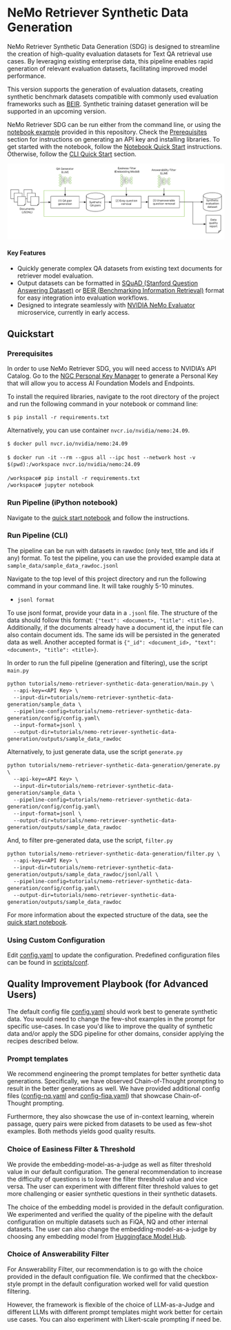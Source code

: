 # NeMo Retriever Synthetic Data Generation

NeMo Retriever Synthetic Data Generation (SDG) is designed to streamline the creation of high-quality evaluation datasets for Text QA retrieval use cases. By leveraging existing enterprise data, this pipeline enables rapid generation of relevant evaluation datasets, facilitating improved model performance.

This version supports the generation of evaluation datasets, creating synthetic benchmark datasets compatible with commonly used evaluation frameworks such as [BEIR](https://huggingface.co/datasets/BeIR/beir). Synthetic training dataset generation will be supported in an upcoming version.

NeMo Retriever SDG can be run either from the command line, or using the [notebook example](notebooks/quickstart.ipynb) provided in this repository. Check the [Prerequisites](#prerequisites) section for instructions on generating an API key and installing libraries. To get started with the notebook, follow the [Notebook Quick Start](#run-pipeline-ipython-notebook) instructions. Otherwise, follow the [CLI Quick Start](#run-pipeline-cli) section.

![NeMo Retriever SDG](figures/sdg_pipeline.png)

#### Key Features

* Quickly generate complex QA datasets from existing text documents for retriever model evaluation.
* Output datasets can be formatted in [SQuAD (Stanford Question Answering Dataset)](https://huggingface.co/datasets/rajpurkar/squad) or [BEIR (Benchmarking Information Retrieval)](https://huggingface.co/datasets/BeIR/beir) format for easy integration into evaluation workflows.
* Designed to integrate seamlessly with [NVIDIA NeMo Evaluator](https://developer.nvidia.com/nemo-microservices) microservice, currently in early access.


## Quickstart

### Prerequisites

In order to use NeMo Retriever SDG, you will need access to NVIDIA’s API Catalog. Go to the [NGC Personal Key Manager](https://org.ngc.nvidia.com/setup) to generate a Personal Key that will allow you to access AI Foundation Models and Endpoints.

To install the required libraries, navigate to the root directory of the project and run the following command in your notebook or command line:

```
$ pip install -r requirements.txt
```

Alternatively, you can use container `nvcr.io/nvidia/nemo:24.09`.

```
$ docker pull nvcr.io/nvidia/nemo:24.09

$ docker run -it --rm --gpus all --ipc host --network host -v $(pwd):/workspace nvcr.io/nvidia/nemo:24.09

/workspace# pip install -r requirements.txt
/workspace# jupyter notebook
```


### Run Pipeline (iPython notebook)

Navigate to the [quick start notebook](notebooks/quickstart.ipynb) and follow the instructions.

### Run Pipeline (CLI)

The pipeline can be run with datasets in rawdoc (only text, title and ids if any) format. To test the pipeline, you can use the provided example data at ```sample_data/sample_data_rawdoc.jsonl```

Navigate to the top level of this project directory and run the following command in your command line. It will take roughly 5-10 minutes.

- `jsonl format`

To use jsonl format, provide your data in a `.jsonl` file. The structure of the data should follow this format: `{"text": <document>, "title": <title>}`. Additionally, if the documents already have a document id, the input file can also contain document ids. The same ids will be persisted in the generated data as well. Another accepted format is `{"_id": <document_id>, "text": <document>, "title": <title>}`.

In order to run the full pipeline (generation and filtering), use the script ```main.py```
```
python tutorials/nemo-retriever-synthetic-data-generation/main.py \
  --api-key=<API Key> \
  --input-dir=tutorials/nemo-retriever-synthetic-data-generation/sample_data \
  --pipeline-config=tutorials/nemo-retriever-synthetic-data-generation/config/config.yaml\
  --input-format=jsonl \
  --output-dir=tutorials/nemo-retriever-synthetic-data-generation/outputs/sample_data_rawdoc
```

Alternatively, to just generate data, use the script ```generate.py```
```
python tutorials/nemo-retriever-synthetic-data-generation/generate.py \
  --api-key=<API Key> \
  --input-dir=tutorials/nemo-retriever-synthetic-data-generation/sample_data \
  --pipeline-config=tutorials/nemo-retriever-synthetic-data-generation/config/config.yaml\
  --input-format=jsonl \
  --output-dir=tutorials/nemo-retriever-synthetic-data-generation/outputs/sample_data_rawdoc
```

And, to filter pre-generated data, use the script, ```filter.py```
```
python tutorials/nemo-retriever-synthetic-data-generation/filter.py \
  --api-key=<API Key> \
  --input-dir=tutorials/nemo-retriever-synthetic-data-generation/outputs/sample_data_rawdoc/jsonl/all \
  --pipeline-config=tutorials/nemo-retriever-synthetic-data-generation/config/config.yaml\
  --output-dir=tutorials/nemo-retriever-synthetic-data-generation/outputs/sample_data_rawdoc
```

For more information about the expected structure of the data, see the [quick start notebook](notebooks/quickstart.ipynb).


### Using Custom Configuration

Edit [config.yaml](config/config.yaml) to update the configuration. Predefined configuration files can be found in [scripts/conf](config/config.yaml).


## Quality Improvement Playbook (for Advanced Users)


The default config file [config.yaml](config/config.yaml) should work best to generate synthetic data. You would need to change the few-shot examples in the prompt for specific use-cases. In case you'd like to improve the quality of synthetic data and/or apply the SDG pipeline for other domains, consider applying the recipes described below.


### Prompt templates

We recommend engineering the prompt templates for better synthetic data generations. Specifically, we have observed Chain-of-Thought prompting to result in the better generations as well. We have provided additional config files ([config-nq.yaml](config/config-nq.yaml) and [config-fiqa.yaml](config/config-fiqa.yaml)) that showcase Chain-of-Thought prompting.

Furthermore, they also showcase the use of in-context learning, wherein passage, query pairs were picked from datasets to be used as few-shot examples. Both methods yields good quality results.


### Choice of Easiness Filter & Threshold

We provide the embedding-model-as-a-judge as well as filter threshold value in our default configuration. The general recommendation to increase the difficulty of questions is to lower the filter threshold value and vice versa. The user can experiment with different filter threshold values to get more challenging or easier synthetic questions in their synthetic datasets.

The choice of the embedding model is provided in the default configuration. We experimented and verified the quality of the pipeline with the default configuration on multiple datasets such as FiQA, NQ and other internal datasets. The user can also change the embedding-model-as-a-judge by choosing any embedding model from [Huggingface Model Hub](https://huggingface.co/models).


### Choice of Answerability Filter

For Answerability Filter, our recommendation is to go with the choice provided in the default configuation file. We confirmed that the checkbox-style prompt in the default configuration worked well for valid question filtering.

However, the framework is flexible of the choice of LLM-as-a-Judge and different LLMs with different prompt templates might work better for certain use cases. You can also experiment with Likert-scale prompting if need be.
